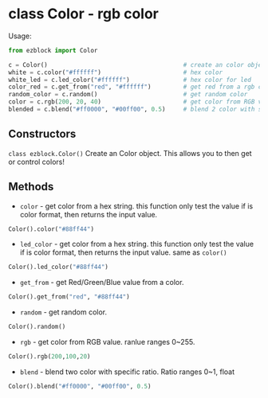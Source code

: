 # class Color - rgb color

Usage:
```python
from ezblock import Color

c = Color()                                      # create an color object
white = c.color("#ffffff")                       # hex color
white_led = c.led_color("#ffffff")               # hex color for led
color_red = c.get_from("red", "#ffffff")         # get red from a rgb color
random_color = c.random()                        # get random color
color = c.rgb(200, 20, 40)                       # get color from RGB value
blended = c.blend("#ff0000", "#00ff00", 0.5)     # blend 2 color with specific ratio 
```
## Constructors
```class ezblock.Color()```
Create an Color object. This allows you to then get or control colors!

## Methods
- `color` - get color from a hex string. this function only test the value if is color format, then returns the input value.
```python
Color().color("#88ff44")
```
- `led_color` - get color from a hex string. this function only test the value if is color format, then returns the input value. same as `color()`
```python
Color().led_color("#88ff44")
```
- `get_from` - get Red/Green/Blue value from a color.
```python
Color().get_from("red", "#88ff44")
```
- `random` - get random color.
```python
Color().random()
```
- `rgb` - get color from RGB value. ranlue ranges 0~255.
```python
Color().rgb(200,100,20)
```
- `blend` - blend two color with specific ratio. Ratio ranges 0~1, float
```python
Color().blend("#ff0000", "#00ff00", 0.5)
```